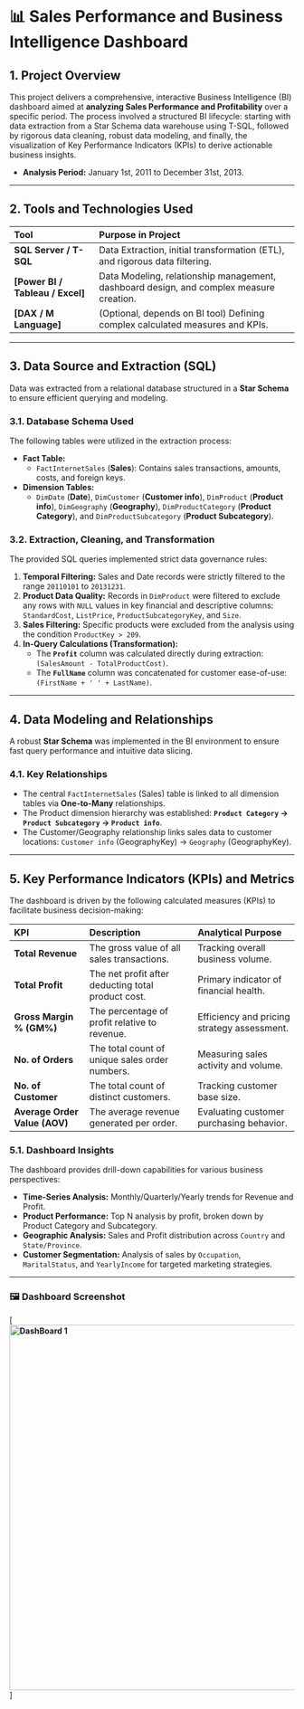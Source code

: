 # 📊 Sales Performance and Business Intelligence Dashboard

## **1. Project Overview**

This project delivers a comprehensive, interactive Business Intelligence (BI) dashboard aimed at **analyzing Sales Performance and Profitability** over a specific period. The process involved a structured BI lifecycle: starting with data extraction from a Star Schema data warehouse using T-SQL, followed by rigorous data cleaning, robust data modeling, and finally, the visualization of Key Performance Indicators (KPIs) to derive actionable business insights.

* **Analysis Period:** January 1st, 2011 to December 31st, 2013.

---

## **2. Tools and Technologies Used**

| Tool | Purpose in Project |
| :--- | :--- |
| **SQL Server / T-SQL** | Data Extraction, initial transformation (ETL), and rigorous data filtering. |
| **[Power BI / Tableau / Excel]** | Data Modeling, relationship management, dashboard design, and complex measure creation. |
| **[DAX / M Language]** | (Optional, depends on BI tool) Defining complex calculated measures and KPIs. |

---

## **3. Data Source and Extraction (SQL)**

Data was extracted from a relational database structured in a **Star Schema** to ensure efficient querying and modeling.

### **3.1. Database Schema Used**

The following tables were utilized in the extraction process:

* **Fact Table:**
    * `FactInternetSales` (**Sales**): Contains sales transactions, amounts, costs, and foreign keys.
* **Dimension Tables:**
    * `DimDate` (**Date**), `DimCustomer` (**Customer info**), `DimProduct` (**Product info**), `DimGeography` (**Geography**), `DimProductCategory` (**Product Category**), and `DimProductSubcategory` (**Product Subcategory**).

### **3.2. Extraction, Cleaning, and Transformation**

The provided SQL queries implemented strict data governance rules:

1.  **Temporal Filtering:** Sales and Date records were strictly filtered to the range `20110101` to `20131231`.
2.  **Product Data Quality:** Records in `DimProduct` were filtered to exclude any rows with `NULL` values in key financial and descriptive columns: `StandardCost`, `ListPrice`, `ProductSubcategoryKey`, and `Size`.
3.  **Sales Filtering:** Specific products were excluded from the analysis using the condition `ProductKey > 209`.
4.  **In-Query Calculations (Transformation):**
    * The **`Profit`** column was calculated directly during extraction: `(SalesAmount - TotalProductCost)`.
    * The **`FullName`** column was concatenated for customer ease-of-use: `(FirstName + ' ' + LastName)`.

---

## **4. Data Modeling and Relationships**

A robust **Star Schema** was implemented in the BI environment to ensure fast query performance and intuitive data slicing.

### **4.1. Key Relationships**

* The central `FactInternetSales` (Sales) table is linked to all dimension tables via **One-to-Many** relationships.
* The Product dimension hierarchy was established: **`Product Category` $\rightarrow$ `Product Subcategory` $\rightarrow$ `Product info`**.
* The Customer/Geography relationship links sales data to customer locations: `Customer info` (GeographyKey) $\rightarrow$ `Geography` (GeographyKey).

---

## **5. Key Performance Indicators (KPIs) and Metrics**

The dashboard is driven by the following calculated measures (KPIs) to facilitate business decision-making:

| KPI | Description | Analytical Purpose |
| :--- | :--- | :--- |
| **Total Revenue** | The gross value of all sales transactions. | Tracking overall business volume. |
| **Total Profit** | The net profit after deducting total product cost. | Primary indicator of financial health. |
| **Gross Margin % (GM%)** | The percentage of profit relative to revenue. | Efficiency and pricing strategy assessment. |
| **No. of Orders** | The total count of unique sales order numbers. | Measuring sales activity and volume. |
| **No. of Customer** | The total count of distinct customers. | Tracking customer base size. |
| **Average Order Value (AOV)** | The average revenue generated per order. | Evaluating customer purchasing behavior. |

### **5.1. Dashboard Insights**

The dashboard provides drill-down capabilities for various business perspectives:

* **Time-Series Analysis:** Monthly/Quarterly/Yearly trends for Revenue and Profit.
* **Product Performance:** Top N analysis by profit, broken down by Product Category and Subcategory.
* **Geographic Analysis:** Sales and Profit distribution across `Country` and `State/Province`.
* **Customer Segmentation:** Analysis of sales by `Occupation`, `MaritalStatus`, and `YearlyIncome` for targeted marketing strategies.

---

### **🖼️ Dashboard Screenshot**

[**<img width="1200" height="646" alt="DashBoard 1" src="https://github.com/user-attachments/assets/a5e87d67-b9bc-42a3-bb02-831107bfee1d" />**]
